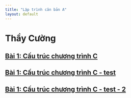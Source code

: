 ```yaml
---
title: "Lập trình căn bản A"
layout: default
---
```


# **Thầy Cường**

## [Bài 1: Cấu trúc chương trình C](1.%20C%E1%BA%A5u%20tr%C3%BAc%20ch%C6%B0%C6%A1ng%20tr%C3%ACnh%20C.md)

## [Bài 1: Cấu trúc chương trình C - test](./1.%20C%E1%BA%A5u%20tr%C3%BAc%20ch%C6%B0%C6%A1ng%20tr%C3%ACnh%20C/index.md)

## [Bài 1: Cấu trúc chương trình C - test - 2](bai_1)
